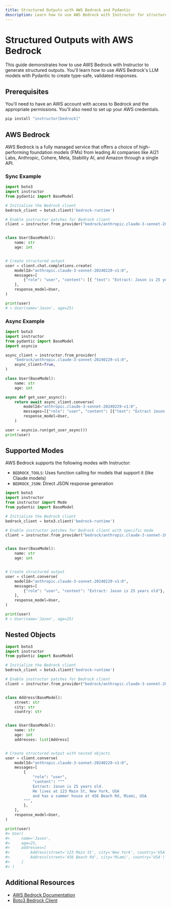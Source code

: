 ```yaml
---
title: Structured Outputs with AWS Bedrock and Pydantic
description: Learn how to use AWS Bedrock with Instructor for structured JSON outputs using Pydantic models. Create type-safe, validated responses from AWS Bedrock LLMs with Python.
---
```


# Structured Outputs with AWS Bedrock

This guide demonstrates how to use AWS Bedrock with Instructor to generate structured outputs. You'll learn how to use AWS Bedrock's LLM models with Pydantic to create type-safe, validated responses.

## Prerequisites

You'll need to have an AWS account with access to Bedrock and the appropriate permissions. You'll also need to set up your AWS credentials.

```bash
pip install "instructor[bedrock]"
```

## AWS Bedrock

AWS Bedrock is a fully managed service that offers a choice of high-performing foundation models (FMs) from leading AI companies like AI21 Labs, Anthropic, Cohere, Meta, Stability AI, and Amazon through a single API.

### Sync Example

```python
import boto3
import instructor
from pydantic import BaseModel

# Initialize the Bedrock client
bedrock_client = boto3.client('bedrock-runtime')

# Enable instructor patches for Bedrock client
client = instructor.from_provider("bedrock/anthropic.claude-3-sonnet-20240229-v1:0")


class User(BaseModel):
    name: str
    age: int


# Create structured output
user = client.chat.completions.create(
    modelId="anthropic.claude-3-sonnet-20240229-v1:0",
    messages=[
        {"role": "user", "content": [{ "text": "Extract: Jason is 25 years old" }]},
    ],
    response_model=User,
)

print(user)
# > User(name='Jason', age=25)
```

### Async Example

```python
import boto3
import instructor
from pydantic import BaseModel
import asyncio

async_client = instructor.from_provider(
    "bedrock/anthropic.claude-3-sonnet-20240229-v1:0",
    async_client=True,
)

class User(BaseModel):
    name: str
    age: int

async def get_user_async():
    return await async_client.converse(
        modelId="anthropic.claude-3-sonnet-20240229-v1:0",
        messages=[{"role": "user", "content": [{"text": "Extract Jason is 25 years old"}]}],
        response_model=User,
    )

user = asyncio.run(get_user_async())
print(user)
```

## Supported Modes

AWS Bedrock supports the following modes with Instructor:

- `BEDROCK_TOOLS`: Uses function calling for models that support it (like Claude models)
- `BEDROCK_JSON`: Direct JSON response generation

```python
import boto3
import instructor
from instructor import Mode
from pydantic import BaseModel

# Initialize the Bedrock client
bedrock_client = boto3.client('bedrock-runtime')

# Enable instructor patches for Bedrock client with specific mode
client = instructor.from_provider("bedrock/anthropic.claude-3-sonnet-20240229-v1:0")


class User(BaseModel):
    name: str
    age: int


# Create structured output
user = client.converse(
    modelId="anthropic.claude-3-sonnet-20240229-v1:0",
    messages=[
        {"role": "user", "content": "Extract: Jason is 25 years old"},
    ],
    response_model=User,
)

print(user)
# > User(name='Jason', age=25)
```

## Nested Objects

```python
import boto3
import instructor
from pydantic import BaseModel

# Initialize the Bedrock client
bedrock_client = boto3.client('bedrock-runtime')

# Enable instructor patches for Bedrock client
client = instructor.from_provider("bedrock/anthropic.claude-3-sonnet-20240229-v1:0")


class Address(BaseModel):
    street: str
    city: str
    country: str


class User(BaseModel):
    name: str
    age: int
    addresses: list[Address]


# Create structured output with nested objects
user = client.converse(
    modelId="anthropic.claude-3-sonnet-20240229-v1:0",
    messages=[
        {
            "role": "user",
            "content": """
            Extract: Jason is 25 years old.
            He lives at 123 Main St, New York, USA
            and has a summer house at 456 Beach Rd, Miami, USA
        """,
        },
    ],
    response_model=User,
)

print(user)
#> User(
#>     name='Jason',
#>     age=25,
#>     addresses=[
#>         Address(street='123 Main St', city='New York', country='USA'),
#>         Address(street='456 Beach Rd', city='Miami', country='USA')
#>     ]
#> )
```

## Additional Resources

- [AWS Bedrock Documentation](https://docs.aws.amazon.com/bedrock/)
- [Boto3 Bedrock Client](https://boto3.amazonaws.com/v1/documentation/api/latest/reference/services/bedrock.html)

